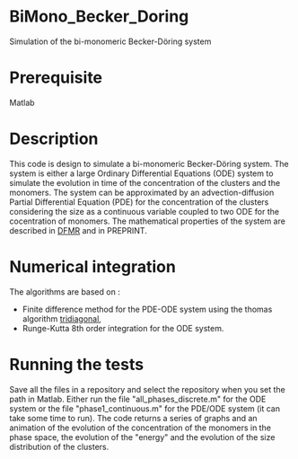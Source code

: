 # BiMono_Becker_Doring
Simulation of the bi-monomeric Becker-Döring system

# Prerequisite
Matlab

# Description
This code is design to simulate a bi-monomeric Becker-Döring system. 
The system is either a large Ordinary Differential Equations (ODE) system to simulate the evolution in time of the concentration of the clusters and the monomers.
The system can be approximated by an advection-diffusion Partial Differential Equation (PDE) for the concentration of the clusters considering the size as a continuous variable coupled to two ODE for the cocentration of monomers.
The mathematical properties of the system are described in [DFMR](https://www.sciencedirect.com/science/article/pii/S0022519319303194?casa_token=DCigPl-yfxQAAAAA:TjqSebXOEMsljjXYqvs2kri0VnzMaSxv6rZVdf3Xs41WxL9HeLp_YuLRpdXLiZseGqxMFyttaJGk) and in PREPRINT.

# Numerical integration
The algorithms are based on :
*  Finite difference method for the PDE-ODE system using the thomas algorithm [tridiagonal](https://github.com/tamaskis/tridiagonal-MATLAB),
*  Runge-Kutta 8th order integration for the ODE system.

# Running the tests
Save all the files in a repository and select the repository when you set the path in Matlab. Either run the file "all_phases_discrete.m" for the ODE system or the file "phase1_continuous.m" for the PDE/ODE system (it can take some time to run).
The code returns a series of graphs and an animation of the evolution of the concentration of the monomers in the phase space, the evolution of the "energy" and the evolution of the size distribution of the clusters.
